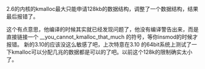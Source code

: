2.6的内核的kmalloc最大只能申请128kb的数据结构，调整了一个数据结构，结果最后报错了。

这个有点意思，他编译的时候其实就已经发现问题了，他没有编译警告出来，而是直接链接一个 __you_cannot_kmalloc_that_much 的符号，等你insmod的时候才报错。
新的3.10的应该没这么敏感了吧，上次特意在3.10 的64bit系统上测试了一下kmalloc可以分配几兆的数据都是可以的了吧。以前这个128k的限制确实太小了。
